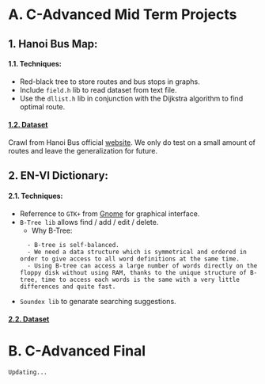 # A. C-Advanced Mid Term Projects

## 1. Hanoi Bus Map:
#### 1.1. Techniques:
- Red-black tree to store routes and bus stops in graphs.
- Include `field.h` lib to read dataset from text file.
- Use the `dllist.h` lib in conjunction with the Dijkstra algorithm to find optimal route.
#### [1.2. Dataset](https://github.com/minhld99/C-Advanced/blob/master/Hanoi_BusMap/text.txt)
Crawl from Hanoi Bus official [website](http://timbus.vn/fleets.aspx). We only do test on a small amount of routes and leave the generalization for future.
## 2. EN-VI Dictionary:
#### 2.1. Techniques:
- Referrence to `GTK+` from [Gnome](https://developer.gnome.org) for graphical interface.
- `B-Tree lib` allows find / add / edit / delete.
  - Why B-Tree: 
  ```
    - B-tree is self-balanced.
    - We need a data structure which is symmetrical and ordered in order to give access to all word definitions at the same time.
    - Using B-tree can access a large number of words directly on the floppy disk without using RAM, thanks to the unique structure of B-tree, time to access each words is the same with a very little differences and quite fast.
  ```
- `Soundex lib` to genarate searching suggestions.
#### [2.2. Dataset](https://github.com/minhld99/C-Advanced/blob/master/EN-VI_Dictionary/AnhViet.txt)

# B. C-Advanced Final
```
Updating...
```
